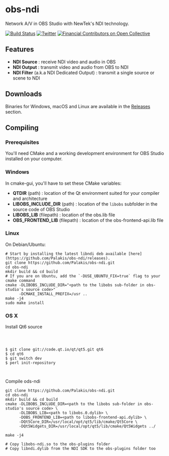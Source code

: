 obs-ndi
==============

Network A/V in OBS Studio with NewTek's NDI technology.

[![Build Status](https://dev.azure.com/Palakis/obs-ndi/_apis/build/status/Palakis.obs-ndi?branchName=master)](https://dev.azure.com/Palakis/obs-ndi/_build/latest?definitionId=1&branchName=master)
[![Twitter](https://img.shields.io/twitter/url/https/twitter.com/fold_left.svg?style=social&label=Follow%20%40LePalakis)](https://twitter.com/LePalakis)
[![Financial Contributors on Open Collective](https://opencollective.com/obs-websocket/all/badge.svg?label=financial+contributors)](https://opencollective.com/obs-websocket)

## Features
- **NDI Source** : receive NDI video and audio in OBS
- **NDI Output** : transmit video and audio from OBS to NDI
- **NDI Filter** (a.k.a NDI Dedicated Output) : transmit a single source or scene to NDI

## Downloads
Binaries for Windows, macOS and Linux are available in the [Releases](https://github.com/Palakis/obs-ndi/releases) section.

## Compiling
### Prerequisites
You'll need CMake and a working development environment for OBS Studio installed on your computer.

### Windows
In cmake-gui, you'll have to set these CMake variables:
- **QTDIR** (path) : location of the Qt environment suited for your compiler and architecture
- **LIBOBS_INCLUDE_DIR** (path) : location of the `libobs` subfolder in the source code of OBS Studio
- **LIBOBS_LIB** (filepath) : location of the obs.lib file
- **OBS_FRONTEND_LIB** (filepath) : location of the obs-frontend-api.lib file

### Linux
On Debian/Ubuntu:
```
# Start by installing the latest libndi deb available [here](https://github.com/Palakis/obs-ndi/releases).
git clone https://github.com/Palakis/obs-ndi.git
cd obs-ndi
mkdir build && cd build
# If you are on Ubuntu, add the `-DUSE_UBUNTU_FIX=true` flag to your cmake command
cmake -DLIBOBS_INCLUDE_DIR="<path to the libobs sub-folder in obs-studio's source code>" 
      -DCMAKE_INSTALL_PREFIX=/usr ..
make -j4
sudo make install
```

### OS X
Install Qt6 source
```



$ git clone git://code.qt.io/qt/qt5.git qt6
$ cd qt6
$ git switch dev
$ perl init-repository



```
Compile ods-ndi
```
git clone https://github.com/Palakis/obs-ndi.git
cd obs-ndi
mkdir build && cd build
cmake -DLIBOBS_INCLUDE_DIR=<path to the libobs sub-folder in obs-studio's source code> \
      -DLIBOBS_LIB=<path to libobs.0.dylib> \
      -DOBS_FRONTEND_LIB=<path to libobs-frontend-api.dylib> \
      -DQt5Core_DIR=/usr/local/opt/qt5/lib/cmake/Qt5Core \
      -DQt5Widgets_DIR=/usr/local/opt/qt5/lib/cmake/Qt5Widgets ../

make -j4

# Copy libobs-ndi.so to the obs-plugins folder
# Copy libndi.dylib from the NDI SDK to the obs-plugins folder too
```


